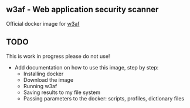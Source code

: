 ## w3af - Web application security scanner
Official docker image for [w3af](http://w3af.org/)

## TODO

This is work in progress please do not use!

 * Add documentation on how to use this image, step by step:
    * Installing docker
    * Download the image
    * Running w3af
    * Saving results to my file system
    * Passing parameters to the docker: scripts, profiles, dictionary files
